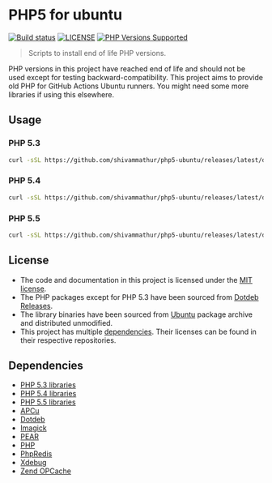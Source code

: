 # PHP5 for ubuntu

<a href="https://github.com/shivammathur/php5-ubuntu" title="php5 install scripts for ubuntu"><img alt="Build status" src="https://github.com/shivammathur/php5-ubuntu/workflows/Test/badge.svg"></a>
<a href="https://github.com/shivammathur/php5-ubuntu/blob/master/LICENSE" title="license"><img alt="LICENSE" src="https://img.shields.io/badge/license-MIT-428f7e.svg"></a>
<a href="https://github.com/shivammathur/php5-ubuntu#usage" title="Install builds"><img alt="PHP Versions Supported" src="https://img.shields.io/badge/php-5.3, 5.4 and 5.5-8892BF.svg"></a>

> Scripts to install end of life PHP versions.

PHP versions in this project have reached end of life and should not be used except for testing backward-compatibility. This project aims to provide old PHP for GitHub Actions Ubuntu runners. You might need some more libraries if using this elsewhere.

## Usage

### PHP 5.3
```bash
curl -sSL https://github.com/shivammathur/php5-ubuntu/releases/latest/download/install.sh | bash -s 5.3
```

### PHP 5.4
```bash
curl -sSL https://github.com/shivammathur/php5-ubuntu/releases/latest/download/install.sh | bash -s 5.4
```

### PHP 5.5
```bash
curl -sSL https://github.com/shivammathur/php5-ubuntu/releases/latest/download/install.sh | bash -s 5.5
```

## License

- The code and documentation in this project is licensed under the [MIT license](LICENSE "License for shivammathur/php5-ubuntu").
- The PHP packages except for PHP 5.3 have been sourced from [Dotdeb Releases](https://www.dotdeb.org/ "Dotdeb PHP releases").
- The library binaries have been sourced from [Ubuntu](https://packages.ubuntu.com/ "Ubuntu Packages Repository") package archive and distributed unmodified.
- This project has multiple [dependencies](#dependencies "Dependencies of shivammathur/php5-ubuntu"). Their licenses can be found in their respective repositories.

## Dependencies

- [PHP 5.3 libraries](https://github.com/shivammathur/php5-ubuntu/tree/master/php-5.3/deps "Libraries for PHP 5.3")
- [PHP 5.4 libraries](https://github.com/shivammathur/php5-ubuntu/tree/master/php-5.4/deps "Libraries for PHP 5.4")
- [PHP 5.5 libraries](https://github.com/shivammathur/php5-ubuntu/tree/master/php-5.5/deps "Libraries for PHP 5.5")
- [APCu](https://github.com/krakjoe/apcu "APCu PHP extension")
- [Dotdeb](https://www.dotdeb.org/ "Dotdeb PHP releases")
- [Imagick](https://github.com/Imagick/imagick "Imagick PHP extension")
- [PEAR](https://github.com/pear/pear-core "PEAR to install extensions")
- [PHP](https://github.com/php/php-src "PHP upstream")
- [PhpRedis](https://github.com/phpredis/phpredis "Redis PHP extension")
- [Xdebug](https://github.com/xdebug/xdebug "Xdebug PHP extension")
- [Zend OPCache](https://github.com/zendtech/ZendOptimizerPlus "Zend OPCache extension")
